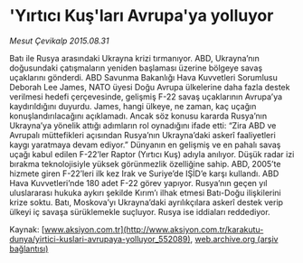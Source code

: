 # 'Yırtıcı Kuş'ları Avrupa'ya yolluyor

*Mesut Çevikalp 2015.08.31*

<div class="pNewsDetailMainContent ctx_content" itemprop="articleBody">
 <p>
  Batı ile Rusya arasındaki Ukrayna krizi tırmanıyor. ABD, Ukrayna’nın doğusundaki çatışmaların yeniden başlaması üzerine bölgeye savaş uçaklarını gönderdi. ABD Savunma Bakanlığı Hava Kuvvetleri Sorumlusu Deborah Lee James, NATO üyesi Doğu Avrupa ülkelerine daha fazla destek verilmesi hedefi çerçevesinde, gelişmiş F-22 savaş uçaklarının Avrupa’ya kaydırıldığını duyurdu. James, hangi ülkeye, ne zaman, kaç uçağın konuşlandırılacağını açıklamadı. Ancak söz konusu kararda Rusya’nın Ukrayna’ya yönelik attığı adımların rol oynadığını ifade etti: “Zira ABD ve Avrupalı müttefikleri açısından Rusya’nın Ukrayna’daki askerî faaliyetleri kaygı yaratmaya devam ediyor.” Dünyanın en gelişmiş ve en pahalı savaş uçağı kabul edilen F-22’ler Raptor (Yırtıcı Kuş) adıyla anılıyor. Düşük radar izi bırakma teknolojisiyle yüksek görünmezlik özelliğine sahip. ABD, 2005’te hizmete giren F-22’leri ilk kez Irak ve Suriye’de IŞİD’e karşı kullandı. ABD Hava Kuvvetleri’nde 180 adet F-22 görev yapıyor. Rusya’nın geçen yıl uluslararası hukuka aykırı şekilde Kırım’ı ilhak etmesi Batı-Doğu ilişkilerini krize soktu. Batı, Moskova’yı Ukrayna’daki ayrılıkçılara askerî destek verip ülkeyi iç savaşa sürüklemekle suçluyor. Rusya ise iddiaları reddediyor.
 </p>
</div>


Kaynak: [www.aksiyon.com.tr](http://www.aksiyon.com.tr/karakutu-dunya/yirtici-kuslari-avrupaya-yolluyor_552089), [web.archive.org (arşiv bağlantısı)](http://web.archive.org/web/20151229062348/http://www.aksiyon.com.tr/karakutu-dunya/yirtici-kuslari-avrupaya-yolluyor_552089)
